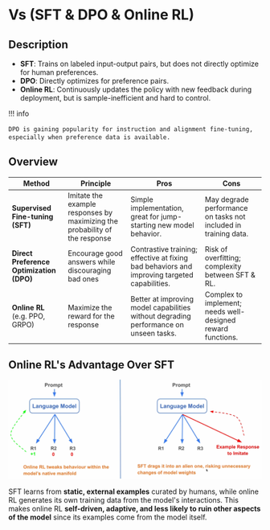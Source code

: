 # Vs (SFT & DPO & Online RL)

## Description

- **SFT**: Trains on labeled input-output pairs, but does not directly optimize for human preferences.
- **DPO**: Directly optimizes for preference pairs.
- **Online RL**: Continuously updates the policy with new feedback during deployment, but is sample-inefficient and hard to control.

!!! info

    DPO is gaining popularity for instruction and alignment fine-tuning, especially when preference data is available.

## Overview

| Method                                   | Principle                                                                   | Pros                                                                                         | Cons                                                            |
| ---------------------------------------- | --------------------------------------------------------------------------- | -------------------------------------------------------------------------------------------- | --------------------------------------------------------------- |
| **Supervised Fine-tuning (SFT)**         | Imitate the example responses by maximizing the probability of the response | Simple implementation, great for jump-starting new model behavior.                           | May degrade performance on tasks not included in training data. |
| **Direct Preference Optimization (DPO)** | Encourage good answers while discouraging bad ones                          | Contrastive training; effective at fixing bad behaviors and improving targeted capabilities. | Risk of overfitting; complexity between SFT & RL.               |
| **Online RL** (e.g. PPO, GRPO)           | Maximize the reward for the response                                        | Better at improving model capabilities without degrading performance on unseen tasks.        | Complex to implement; needs well-designed reward functions.     |

## Online RL's Advantage Over SFT

![](~vs_sft_and_dpo_and_rlhf_and_online_rl/online_rl_vs_sft.png)

SFT learns from **static, external examples** curated by humans, while online RL generates its own training data from the model's interactions.
This makes online RL **self-driven, adaptive, and less likely to ruin other aspects of the model** since its examples come from the model itself.
